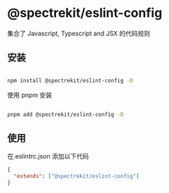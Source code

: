 # @spectrekit/eslint-config

集合了 Javascript, Typescript and JSX 的代码规则

## 安装

```sh

npm install @spectrekit/eslint-config -D

```

使用 pnpm 安装

```sh

pnpm add @spectrekit/eslint-config -D

```

## 使用

在.eslintrc.json 添加以下代码

```json
{
  "extends": ["@spectrekit/eslint-config"]
}
```
